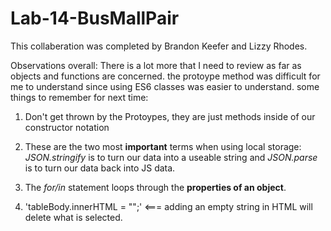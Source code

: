# Lab-14-BusMallPair

This collaberation was completed by Brandon Keefer and Lizzy Rhodes.






 Observations overall: There is a lot more that I need to review as far as objects and functions are concerned. the protoype method was difficult for me to understand since using ES6 classes was easier to understand. some things to remember for next time:

 1. Don't get thrown by the Protoypes, they are just methods inside of our constructor notation

 2.   These are the two most **important** terms when using local storage: *JSON.stringify* is to turn our data into a useable string and *JSON.parse* is to turn our data back into JS data.

 3. The *for/in* statement loops through the **properties of an object**.

 4. 'tableBody.innerHTML = "";' <=== adding an empty string in HTML will  delete what is selected.

